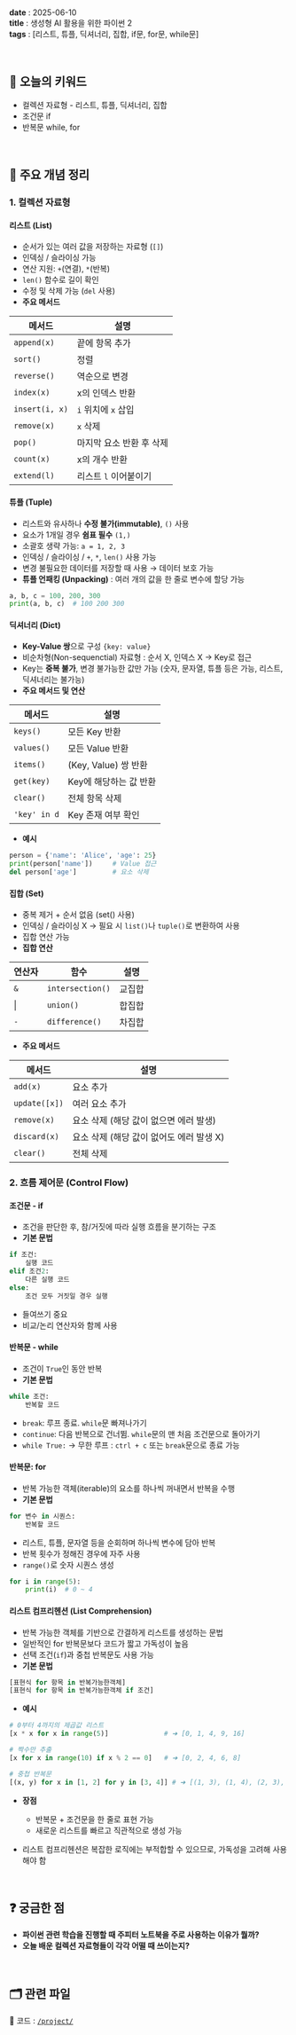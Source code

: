 
<br/>

**date** : 2025-06-10 <br/>
**title** : 생성형 AI 활용을 위한 파이썬 2 <br/>
**tags** : [리스트, 튜플, 딕셔너리, 집합, if문, for문, while문] <br/>

<br/>

## 📌 오늘의 키워드

- 컬렉션 자료형 - 리스트, 튜플, 딕셔너리, 집합
- 조건문 if
- 반복문 while, for

<br/>

## 🧠 주요 개념 정리

### 1. 컬렉션 자료형

#### 리스트 (List)
- 순서가 있는 여러 값을 저장하는 자료형 (`[]`)
- 인덱싱 / 슬라이싱 가능
- 연산 지원: `+`(연결), `*`(반복)
- `len()` 함수로 길이 확인
- 수정 및 삭제 가능 (`del` 사용)
- **주요 메서드**

| 메서드 | 설명 |
|-----|--------|
| `append(x)`   | 끝에 항목 추가 |
| `sort()`      | 정렬 |
| `reverse()`   | 역순으로 변경 |
| `index(x)`    | x의 인덱스 반환 |
| `insert(i, x)`| `i` 위치에 `x` 삽입 |
| `remove(x)`   | `x` 삭제 |
| `pop()`       | 마지막 요소 반환 후 삭제 |
| `count(x)`    | x의 개수 반환 |
| `extend(l)`   | 리스트 `l` 이어붙이기 |

#### 튜플 (Tuple)
- 리스트와 유사하나 **수정 불가(immutable)**, `()` 사용
- 요소가 1개일 경우 **쉼표 필수** `(1,)`
- 소괄호 생략 가능: `a = 1, 2, 3`
- 인덱싱 / 슬라이싱 / `+`, `*`, `len()` 사용 가능
- 변경 불필요한 데이터를 저장할 때 사용 → 데이터 보호 가능
- **튜플 언패킹 (Unpacking)** : 여러 개의 값을 한 줄로 변수에 할당 가능

``` python
a, b, c = 100, 200, 300
print(a, b, c)  # 100 200 300
```

#### 딕셔너리 (Dict)
- **Key-Value 쌍**으로 구성 `{key: value}`
- 비순차형(Non-sequenctial) 자료형 : 순서 X, 인덱스 X → Key로 접근
- Key는 **중복 불가**, 변경 불가능한 값만 가능 (숫자, 문자열, 튜플 등은 가능, 리스트, 딕셔너리는 불가능)
-  **주요 메서드 및 연산**

| 메서드 | 설명 |
|-----|--------|
| `keys()`      | 모든 Key 반환 |
| `values()`    | 모든 Value 반환 |
| `items()`     | (Key, Value) 쌍 반환 |
| `get(key)`    | Key에 해당하는 값 반환 | 
| `clear()`     | 전체 항목 삭제 |
| `'key' in d`  | Key 존재 여부 확인 |

- **예시**

```python
person = {'name': 'Alice', 'age': 25}
print(person['name'])     # Value 접근
del person['age']         # 요소 삭제
```

#### 집합 (Set)
- 중복 제거 + 순서 없음 (set() 사용)
- 인덱싱 / 슬라이싱 X → 필요 시 `list()`나 `tuple()`로 변환하여 사용
- 집합 연산 가능
- **집합 연산**

| 연산자 | 함수 | 설명 |
|-----|--------|------|
| `&` | `intersection()` | 교집합 |
| \| | `union()` | 합집합 |
| `-` | `difference()` | 차집합 |

- **주요 메서드**

| 메서드 | 설명 |
|-----|--------|
| `add(x)` | 요소 추가 |
| `update([x])` | 여러 요소 추가 |
| `remove(x)` | 요소 삭제 (해당 값이 없으면 에러 발생) |
| `discard(x)` | 요소 삭제 (해당 값이 없어도 에러 발생 X) |
| `clear()` | 전체 삭제 |

### 2. 흐름 제어문 (Control Flow)

#### 조건문 - if
- 조건을 판단한 후, 참/거짓에 따라 실행 흐름을 분기하는 구조
- **기본 문법**

``` python
if 조건:
    실행 코드
elif 조건2:
    다른 실행 코드
else:
    조건 모두 거짓일 경우 실행
```

- 들여쓰기 중요
- 비교/논리 연산자와 함께 사용

#### 반복문 - while
- 조건이 `True`인 동안 반복
- **기본 문법**

``` python
while 조건:
    반복할 코드
```

- `break`: 루프 종료. `while`문 빠져나가기
- `continue`: 다음 반복으로 건너뜀. `while`문의 맨 처음 조건문으로 돌아가기
- `while True:` → 무한 루프 : `ctrl + c` 또는 `break`문으로 종료 가능

#### 반복문: for
- 반복 가능한 객체(iterable)의 요소를 하나씩 꺼내면서 반복을 수행
- **기본 문법**

``` python
for 변수 in 시퀀스:
    반복할 코드
```

- 리스트, 튜플, 문자열 등을 순회하며 하나씩 변수에 담아 반복
- 반복 횟수가 정해진 경우에 자주 사용
- `range()`로 숫자 시퀀스 생성

``` python
for i in range(5):
    print(i)  # 0 ~ 4
```

#### 리스트 컴프리헨션 (List Comprehension)
- 반복 가능한 객체를 기반으로 간결하게 리스트를 생성하는 문법
- 일반적인 for 반복문보다 코드가 짧고 가독성이 높음
- 선택 조건(`if`)과 중첩 반복문도 사용 가능
- **기본 문법**

``` python
[표현식 for 항목 in 반복가능한객체]
[표현식 for 항목 in 반복가능한객체 if 조건]
```

- **예시**
``` python
# 0부터 4까지의 제곱값 리스트
[x * x for x in range(5)]              # ➜ [0, 1, 4, 9, 16]

# 짝수만 추출
[x for x in range(10) if x % 2 == 0]   # ➜ [0, 2, 4, 6, 8]

# 중첩 반복문
[(x, y) for x in [1, 2] for y in [3, 4]] # ➜ [(1, 3), (1, 4), (2, 3), (2, 4)]
```

- **장점**
    - 반복문 + 조건문을 한 줄로 표현 가능
    - 새로운 리스트를 빠르고 직관적으로 생성 가능

- 리스트 컴프리헨션은 복잡한 로직에는 부적합할 수 있으므로, 가독성을 고려해 사용해야 함

<br/>

## ❓ 궁금한 점

- **파이썬 관련 학습을 진행할 때 주피터 노트북을 주로 사용하는 이유가 뭘까?**
- **오늘 배운 컬렉션 자료형들이 각각 어떨 때 쓰이는지?**

<br/>

## 🗂 관련 파일

📁 코드 : [`/project/`](../project/python/2025-06-10.ipynb)
